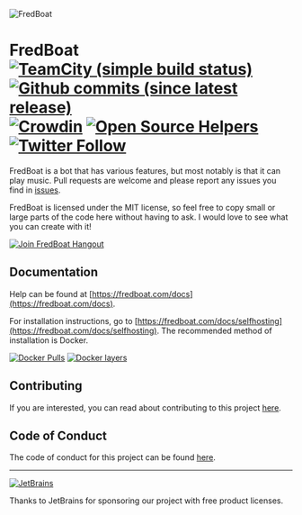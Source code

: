 ![FredBoat](https://fred.moe/YY1.png)

# FredBoat [![TeamCity (simple build status)](https://img.shields.io/teamcity/https/ci.fredboat.com/s/FredBoat_Build.svg)](https://ci.fredboat.com/viewType.html?buildTypeId=FredBoat_Build&guest=1) [![Github commits (since latest release)](https://img.shields.io/github/commits-since/Frederikam/FredBoat/latest.svg)]() [![Crowdin](https://d322cqt584bo4o.cloudfront.net/fredboat/localized.svg)](https://crowdin.com/project/fredboat) [![Open Source Helpers](https://www.codetriage.com/frederikam/fredboat/badges/users.svg)](https://www.codetriage.com/frederikam/fredboat) [![Twitter Follow](https://img.shields.io/twitter/follow/DiscordFredBoat.svg?style=social&label=Follow)]()
FredBoat is a bot that has various features, but most notably is that it can play music. Pull requests are welcome and please report any issues you find in [issues](https://github.com/Frederikam/FredBoat/issues).

FredBoat is licensed under the MIT license, so feel free to copy small or large parts of the code here without having to ask. I would love to see what you can create with it!

[![Join FredBoat Hangout](https://discordapp.com/api/guilds/174820236481134592/embed.png?style=banner2)](https://discord.gg/cgPFW4q)

## Documentation
Help can be found at [https://fredboat.com/docs](https://fredboat.com/docs).

For installation instructions, go to [https://fredboat.com/docs/selfhosting](https://fredboat.com/docs/selfhosting). The recommended method of installation is Docker.

[![Docker Pulls](https://img.shields.io/docker/pulls/fredboat/fredboat.svg)](https://fredboat.com/docs/selfhosting) [![Docker layers](https://images.microbadger.com/badges/image/fredboat/fredboat:dev.svg)](https://microbadger.com/images/fredboat/fredboat:dev "Get your own image badge on microbadger.com")

## Contributing
If you are interested, you can read about contributing to this project [here](CONTRIBUTING.md).

## Code of Conduct
The code of conduct for this project can be found [here](CODE_OF_CONDUCT.md).

---

[![JetBrains](https://i.imgur.com/NDUSEDS.png)](https://www.jetbrains.com/)

Thanks to JetBrains for sponsoring our project with free product licenses.
